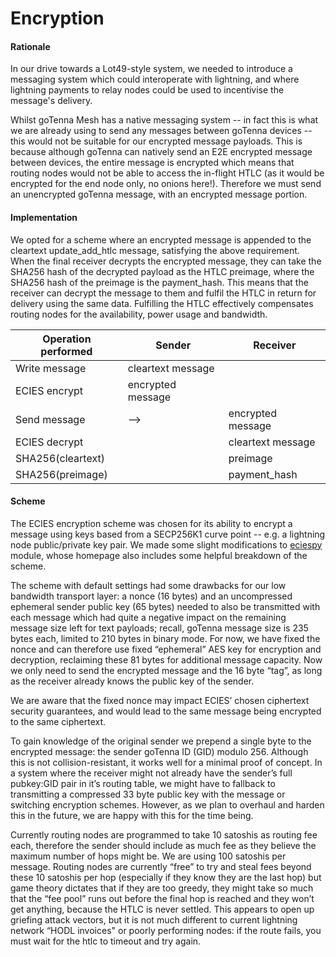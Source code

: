 # Encryption

#### Rationale

In our drive towards a Lot49-style system, we needed to introduce a messaging system which could interoperate with lightning, and where lightning payments to relay nodes could be used to incentivise the message's delivery.

Whilst goTenna Mesh has a native messaging system -- in fact this is what we are already using to send any messages between goTenna devices -- this would not be suitable for our encrypted message payloads. This is because although goTenna can natively send an E2E encrypted message between devices, the entire message is encrypted which means that routing nodes would not be able to access the in-flight HTLC (as it would be encrypted for the end node only, no onions here!). Therefore we must send an unencrypted goTenna message, with an encrypted message portion.

#### Implementation

We opted for a scheme where an encrypted message is appended to the cleartext update_add_htlc message, satisfying the above requirement. When the final receiver decrypts the encrypted message, they can take the SHA256 hash of the decrypted payload as the HTLC preimage, where the SHA256 hash of the preimage is the payment_hash. This means that the receiver can decrypt the message to them and fulfil the HTLC in return for delivery using the same data. Fulfilling the HTLC effectively compensates routing nodes for the availability, power usage and bandwidth.


| Operation performed |      Sender       |       Receiver       |
|---------------------|-------------------|----------------------|
| Write message       | cleartext message |                      |
| ECIES encrypt       | encrypted message |                      |
| Send message        |        -->        | encrypted message    |
| ECIES decrypt       |                   | cleartext message    |
| SHA256(cleartext)   |                   | preimage             |
| SHA256(preimage)    |                   | payment_hash         |


#### Scheme

The ECIES encryption scheme was chosen for its ability to encrypt a message using keys based from a SECP256K1 curve point -- e.g. a lightning node public/private key pair. We made some slight modifications to [eciespy](https://github.com/ecies/py) module, whose homepage also includes some helpful breakdown of the scheme.

The scheme with default settings had some drawbacks for our low bandwidth transport layer: a nonce (16 bytes) and an uncompressed ephemeral sender public key (65 bytes) needed to also be transmitted with each message which had quite a negative impact on the remaining message size left for text payloads; recall, goTenna message size is 235 bytes each, limited to 210 bytes in binary mode. For now, we have fixed the nonce and can therefore use fixed “ephemeral” AES key for encryption and decryption, reclaiming these 81 bytes for additional message capacity. Now we only need to send the encrypted message and the 16 byte “tag”, as long as the receiver already knows the public key of the sender.

We are aware that the fixed nonce may impact ECIES’ chosen ciphertext security guarantees, and would lead to the same message being encrypted to the same ciphertext.

To gain knowledge of the original sender we prepend a single byte to the encrypted message: the sender goTenna ID (GID) modulo 256. Although this is not collision-resistant, it works well for a minimal proof of concept. In a system where the receiver might not already have the sender’s full pubkey:GID pair in it’s routing table, we might have to fallback to transmitting a compressed 33 byte public key with the message or switching encryption schemes. However, as we plan to overhaul and harden this in the future, we are happy with this for the time being.

Currently routing nodes are programmed to take 10 satoshis as routing fee each, therefore the sender should include as much fee as they believe the maximum number of hops might be. We are using 100 satoshis per message. Routing nodes are currently “free” to try and steal fees beyond these 10 satoshis per hop (especially if they know they are the last hop) but game theory dictates that if they are too greedy, they might take so much that the “fee pool” runs out before the final hop is reached and they won’t get anything, because the HTLC is never settled. This appears to open up griefing attack vectors, but it is not much different to current lightning network “HODL invoices" or poorly performing nodes: if the route fails, you must wait for the htlc to timeout and try again.
